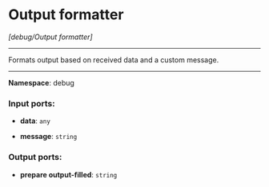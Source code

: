 # Output formatter

_[debug/Output formatter]_

---

Formats output based on received data and a custom message.

---

__Namespace__: debug

### Input ports:

* __data__: ` any `


* __message__: ` string `

### Output ports:

* __prepare output-filled__: ` string `

